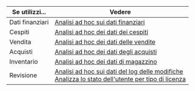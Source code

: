 | Se utilizzi... | Vedere |
| ------------------- | --- |
| Dati finanziari             | [Analisi ad hoc sui dati finanziari](../ad-hoc-analysis-finance.md) |
| Cespiti        | [Analisi ad hoc dei dati dei cespiti](../ad-hoc-analysis-fa.md) |
| Vendita               | [Analisi ad hoc dei dati delle vendite](../ad-hoc-analysis-sales.md) |
| Acquisti          | [Analisi ad hoc dei dati degli acquisti](../ad-hoc-analysis-purchasing.md) |
| Inventario           | [Analisi ad hoc dei dati di magazzino](../ad-hoc-analysis-inventory.md) |
| Revisione            | [Analisi ad hoc sui dati del log delle modifiche](../across-log-changes.md#analyze-data-in-the-change-log) <br> [Analizza lo stato dell'utente per tipo di licenza](../ui-how-users-permissions.md#analyze-user-status-by-license-type)
